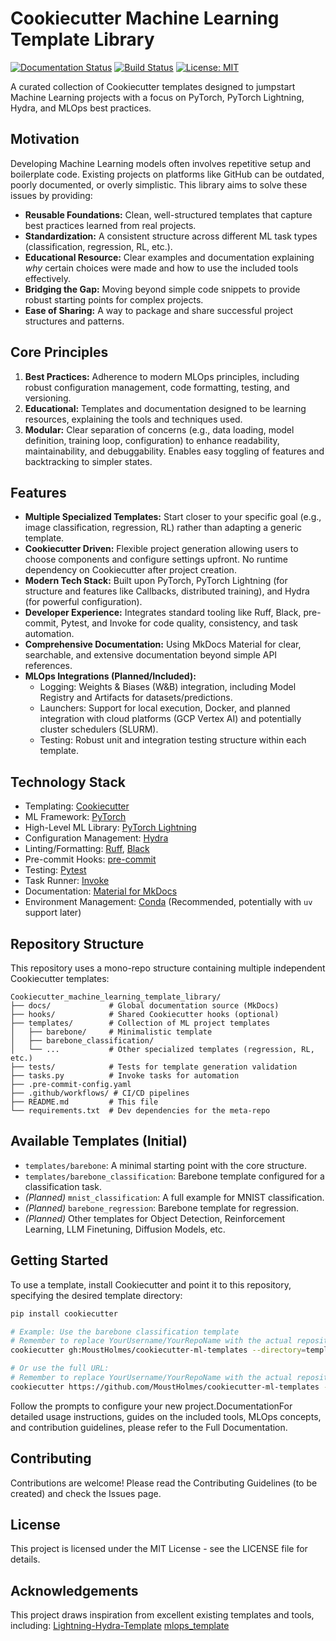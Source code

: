 # Cookiecutter Machine Learning Template Library

[![Documentation Status](https://readthedocs.org/projects/your-docs-slug/badge/?version=latest)](https://your-docs-slug.readthedocs.io/en/latest/?badge=latest) [![Build Status](https://github.com/YourUsername/YourRepoName/actions/workflows/ci.yml/badge.svg)](https://github.com/YourUsername/YourRepoName/actions/workflows/ci.yml) [![License: MIT](https://img.shields.io/badge/License-MIT-yellow.svg)](https://opensource.org/licenses/MIT)

A curated collection of Cookiecutter templates designed to jumpstart Machine Learning projects with a focus on PyTorch, PyTorch Lightning, Hydra, and MLOps best practices.

## Motivation

Developing Machine Learning models often involves repetitive setup and boilerplate code. Existing projects on platforms like GitHub can be outdated, poorly documented, or overly simplistic. This library aims to solve these issues by providing:

* **Reusable Foundations:** Clean, well-structured templates that capture best practices learned from real projects.
* **Standardization:** A consistent structure across different ML task types (classification, regression, RL, etc.).
* **Educational Resource:** Clear examples and documentation explaining *why* certain choices were made and how to use the included tools effectively.
* **Bridging the Gap:** Moving beyond simple code snippets to provide robust starting points for complex projects.
* **Ease of Sharing:** A way to package and share successful project structures and patterns.

## Core Principles

1.  **Best Practices:** Adherence to modern MLOps principles, including robust configuration management, code formatting, testing, and versioning.
2.  **Educational:** Templates and documentation designed to be learning resources, explaining the tools and techniques used.
3.  **Modular:** Clear separation of concerns (e.g., data loading, model definition, training loop, configuration) to enhance readability, maintainability, and debuggability. Enables easy toggling of features and backtracking to simpler states.

## Features

* **Multiple Specialized Templates:** Start closer to your specific goal (e.g., image classification, regression, RL) rather than adapting a generic template.
* **Cookiecutter Driven:** Flexible project generation allowing users to choose components and configure settings upfront. No runtime dependency on Cookiecutter after project creation.
* **Modern Tech Stack:** Built upon PyTorch, PyTorch Lightning (for structure and features like Callbacks, distributed training), and Hydra (for powerful configuration).
* **Developer Experience:** Integrates standard tooling like Ruff, Black, pre-commit, Pytest, and Invoke for code quality, consistency, and task automation.
* **Comprehensive Documentation:** Using MkDocs Material for clear, searchable, and extensive documentation beyond simple API references.
* **MLOps Integrations (Planned/Included):**
    * Logging: Weights & Biases (W&B) integration, including Model Registry and Artifacts for datasets/predictions.
    * Launchers: Support for local execution, Docker, and planned integration with cloud platforms (GCP Vertex AI) and potentially cluster schedulers (SLURM).
    * Testing: Robust unit and integration testing structure within each template.

## Technology Stack

* Templating: [Cookiecutter](https://cookiecutter.readthedocs.io/en/stable/)
* ML Framework: [PyTorch](https://pytorch.org/)
* High-Level ML Library: [PyTorch Lightning](https://lightning.ai/pytorch-lightning)
* Configuration Management: [Hydra](https://hydra.cc/)
* Linting/Formatting: [Ruff](https://docs.astral.sh/ruff/), [Black](https://github.com/psf/black)
* Pre-commit Hooks: [pre-commit](https://pre-commit.com/)
* Testing: [Pytest](https://docs.pytest.org/)
* Task Runner: [Invoke](https://www.pyinvoke.org/)
* Documentation: [Material for MkDocs](https://squidfunk.github.io/mkdocs-material/)
* Environment Management: [Conda](https://docs.conda.io/) (Recommended, potentially with `uv` support later)

## Repository Structure

This repository uses a mono-repo structure containing multiple independent Cookiecutter templates:

```
Cookiecutter_machine_learning_template_library/
├── docs/             # Global documentation source (MkDocs)
├── hooks/            # Shared Cookiecutter hooks (optional)
├── templates/        # Collection of ML project templates
│   ├── barebone/     # Minimalistic template
│   ├── barebone_classification/
│   └── ...           # Other specialized templates (regression, RL, etc.)
├── tests/            # Tests for template generation validation
├── tasks.py          # Invoke tasks for automation
├── .pre-commit-config.yaml
├── .github/workflows/ # CI/CD pipelines
├── README.md         # This file
└── requirements.txt  # Dev dependencies for the meta-repo
```
## Available Templates (Initial)

* `templates/barebone`: A minimal starting point with the core structure.
* `templates/barebone_classification`: Barebone template configured for a classification task.
* *(Planned)* `mnist_classification`: A full example for MNIST classification.
* *(Planned)* `barebone_regression`: Barebone template for regression.
* *(Planned)* Other templates for Object Detection, Reinforcement Learning, LLM Finetuning, Diffusion Models, etc.

## Getting Started

To use a template, install Cookiecutter and point it to this repository, specifying the desired template directory:

```bash
pip install cookiecutter

# Example: Use the barebone classification template
# Remember to replace YourUsername/YourRepoName with the actual repository path
cookiecutter gh:MoustHolmes/cookiecutter-ml-templates --directory=templates/barebone

# Or use the full URL:
# Remember to replace YourUsername/YourRepoName with the actual repository path
cookiecutter https://github.com/MoustHolmes/cookiecutter-ml-templates --directory=templates/barebone
```
Follow the prompts to configure your new project.DocumentationFor detailed usage instructions, guides on the included tools, MLOps concepts, and contribution guidelines, please refer to the Full Documentation. 
## Contributing
Contributions are welcome! Please read the Contributing Guidelines (to be created) and check the Issues page. 
## License
This project is licensed under the MIT License - see the LICENSE file for details. 
## Acknowledgements
This project draws inspiration from excellent existing templates and tools, 
including:
[Lightning-Hydra-Template](https://github.com/ashleve/lightning-hydra-template)
[mlops_template](https://github.com/SkafteNicki/mlops_template )
